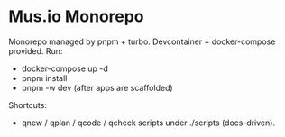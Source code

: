 ﻿# Mus.io Monorepo

Monorepo managed by pnpm + turbo. Devcontainer + docker-compose provided.
Run:

- docker-compose up -d
- pnpm install
- pnpm -w dev (after apps are scaffolded)

Shortcuts:

- qnew / qplan / qcode / qcheck scripts under ./scripts (docs-driven).
